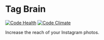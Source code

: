 # Tag Brain

[![Code Health](https://landscape.io/github/tedmiston/tag-brain/master/landscape.svg?style=flat)](https://landscape.io/github/tedmiston/tag-brain/master) [![Code Climate](https://codeclimate.com/github/tedmiston/tag-brain/badges/gpa.svg)](https://codeclimate.com/github/tedmiston/tag-brain)

Increase the reach of your Instagram photos.
